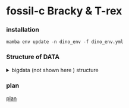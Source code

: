 # fossil-c Bracky & T-rex

### installation
```
mamba env update -n dino_env -f dino_env.yml

```

### Structure of DATA
<details>
<summary> bigdata (not shown here ) structure </summary>
```
bigdata/
├── adapterrm
├── bwa
│   ├── idx
│   └── results
├── centrifuge
│   └── library
│       └── contaminants
├── fastp
├── gatk
│   └── gatk-4.6.2.0
│       ├── gatkdoc
│       └── scripts
│           ├── cnv_wdl
│           │   ├── germline
│           │   └── somatic
│           ├── mutect2_wdl
│           │   └── mutect_resources_json
│           └── sv
│               └── stepByStep
├── genome
├── Human
├── kr2
│   ├── genome
│   │   └── plasmid
│   ├── library
│   │   ├── added
│   │   ├── archaea
│   │   ├── bacteria
│   │   ├── fungi
│   │   ├── human
│   │   ├── protozoa
│   │   ├── UniVec_Core
│   │   └── viral
│   ├── results
│   └── taxonomy
├── leehom
├── Mammuthus
├── resources
├── results
├── stat
├── tmp
│   └── genomes
└── ucsc
    ├── 2bit
    ├── anno
    │   ├── allMis1
    │   ├── anoCar2
    │   ├── galGal6
    │   └── hg38
    └── fa
```
</details>


### plan
[plan](plan.md)




